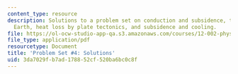 ```yaml
---
content_type: resource
description: Solutions to a problem set on conduction and subsidence, the age of the
  Earth, heat loss by plate tectonics, and subsidence and cooling.
file: https://ol-ocw-studio-app-qa.s3.amazonaws.com/courses/12-002-physics-and-chemistry-of-the-terrestrial-planets-fall-2008/3da7029fb7ad178852cf520ba6bc0c8f_MIT12_002f08_ps04_solutions.pdf
file_type: application/pdf
resourcetype: Document
title: 'Problem Set #4: Solutions'
uid: 3da7029f-b7ad-1788-52cf-520ba6bc0c8f
---
```

